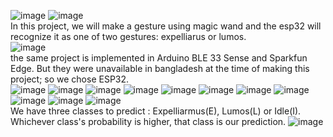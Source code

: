 ![image](https://user-images.githubusercontent.com/55651740/177567887-6abbc73e-ce5c-44dd-be5d-0d2a9b987182.png)
![image](https://user-images.githubusercontent.com/55651740/177567920-3baab21c-adb9-4771-b66a-beb04c54973b.png)<br>
In this project, we will make a gesture using magic wand and the esp32 will recognize it as one of two gestures: expelliarus or lumos. <br>
![image](https://user-images.githubusercontent.com/55651740/177568933-4671b4d3-4ba7-45a7-be95-4bf843b5f4b4.png)<br>
the same project is implemented in Arduino BLE 33 Sense and Sparkfun Edge. But they were unavailable in bangladesh at the time of making this project; so we chose ESP32.<br>
![image](https://user-images.githubusercontent.com/55651740/177569214-b85db7e4-bb5d-4f93-9d68-383b4a28c110.png)
![image](https://user-images.githubusercontent.com/55651740/177569242-9e343f95-0e27-49c1-a3e7-2e24301a960e.png)
![image](https://user-images.githubusercontent.com/55651740/177569263-f665c584-d371-4a81-9dcd-4c1ff489c962.png)
![image](https://user-images.githubusercontent.com/55651740/177569290-f7540cb7-7926-4f0a-8cff-dcb8f866b58a.png)
![image](https://user-images.githubusercontent.com/55651740/177569320-d6a85dc3-a9e5-4740-8dcb-88512b555e44.png)
![image](https://user-images.githubusercontent.com/55651740/177569340-6b408a96-6150-4e32-b662-2b03e6423b76.png)
![image](https://user-images.githubusercontent.com/55651740/177569356-342cf180-a490-40ec-acd9-583c1e42727c.png)
![image](https://user-images.githubusercontent.com/55651740/177569384-41ff8c23-d75c-4f30-a573-006e9009ae84.png)
![image](https://user-images.githubusercontent.com/55651740/177569406-b5b4be8a-2c83-42ab-9cb6-b15070005139.png)
![image](https://user-images.githubusercontent.com/55651740/177569426-244febee-998e-4b46-907b-e9895f0cac64.png)
![image](https://user-images.githubusercontent.com/55651740/177569451-5807df98-b754-41d7-a88a-8da266119500.png)<br>
We have three classes to predict : Expelliarmus(E), Lumos(L) or Idle(I). Whichever class's probability is higher, that class is our prediction.
![image](https://user-images.githubusercontent.com/55651740/177569473-f9fab380-e210-4e2c-a49c-aebbef068d84.png)



